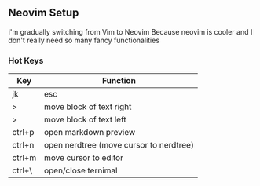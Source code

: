## Neovim Setup
I'm gradually switching from Vim to Neovim
Because neovim is cooler and I don't really need so many fancy functionalities 

### Hot Keys

Key | Function 
--- | --------
jk  | esc
>  | move block of text right
>  | move block of text left
ctrl+p | open markdown preview
ctrl+n | open nerdtree (move cursor to nerdtree)
ctrl+m | move cursor to editor
ctrl+\ | open/close ternimal








